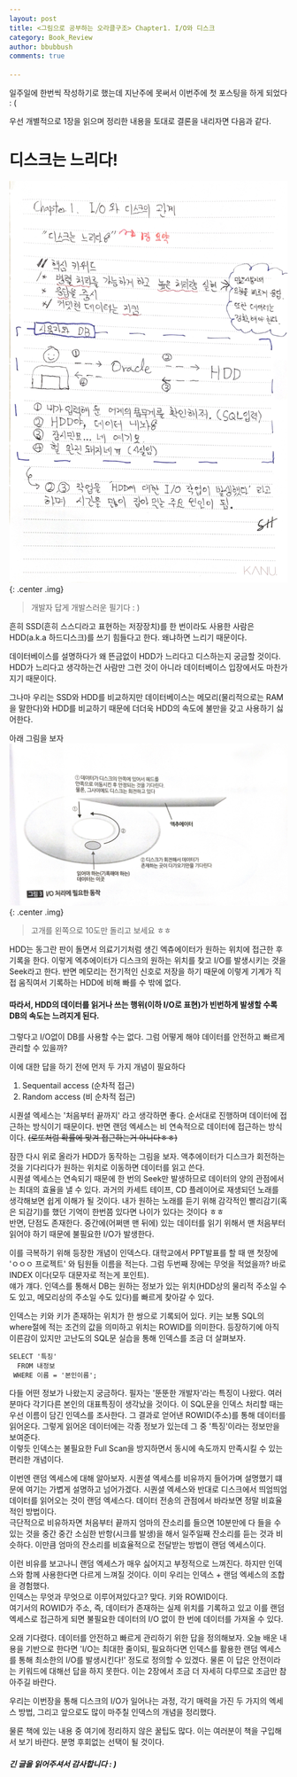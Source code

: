 ```yaml
---
layout: post
title: <그림으로 공부하는 오라클구조> Chapter1. I/O와 디스크
category: Book_Review
author: bbubbush
comments: true

---
```


일주일에 한번씩 작성하기로 했는데 지난주에 못써서 이번주에 첫 포스팅을 하게 되었다 : (   

우선 개별적으로 1장을 읽으며 정리한 내용을 토대로 결론을 내리자면 다음과 같다.  

# 디스크는 느리다!

![필기내용](/assets/img/book_review/01_oracle_architecture/2019-02-22_oracle_01.jpg){: .center .img}
> 개발자 답게 개발스러운 필기다 : )

흔히 SSD(흔히 스스디라고 표현하는 저장장치)를 한 번이라도 사용한 사람은 HDD(a.k.a 하드디스크)를 쓰기 힘들다고 한다. 왜냐하면 느리기 때문이다. 

데이터베이스를 설명하다가 왜 뜬금없이 HDD가 느리다고 디스하는지 궁금할 것이다. HDD가 느리다고 생각하는건 사람만 그런 것이 아니라 데이터베이스 입장에서도 마찬가지기 때문이다.  

그나마 우리는 SSD와 HDD를 비교하지만 데이터베이스는 메모리(물리적으로는 RAM을 말한다)와 HDD를 비교하기 때문에 더더욱 HDD의 속도에 불만을 갖고 사용하기 싫어한다.  

아래 그림을 보자
![HDD의 동작원리](/assets/img/book_review/01_oracle_architecture/2019-02-22_oracle_02.png){: .center .img}
> 고개를 왼쪽으로 10도만 돌리고 보세요 ㅎㅎ  

HDD는 동그란 판이 돌면서 의료기기처럼 생긴 엑츄에이터가 원하는 위치에 접근한 후 기록을 한다. 이렇게 엑추에이터가 디스크의 원하는 위치를 찾고 I/O를 발생시키는 것을 Seek라고 한다. 반면 메모리는 전기적인 신호로 저장을 하기 때문에 이렇게 기계가 직접 움직여서 기록하는 HDD에 비해 빠를 수 밖에 없다.  

#### 따라서, HDD의 데이터를 읽거나 쓰는 행위(이하 I/O로 표현)가 빈번하게 발생할 수록 DB의 속도는 느려지게 된다.

그렇다고 I/O없이 DB를 사용할 수는 없다. 그럼 어떻게 해야 데이터를 안전하고 빠르게 관리할 수 있을까?

이에 대한 답을 하기 전에 먼저 두 가지 개념이 필요하다
1. Sequentail access (순차적 접근)
2. Random access (비 순차적 접근)

시퀀셜 엑세스는 '처음부터 끝까지' 라고 생각하면 좋다. 순서대로 진행하며 데이터에 접근하는 방식이기 때문이다. 반면 랜덤 엑세스는 비 연속적으로 데이터에 접근하는 방식이다. ~~(로또처럼 확률에 맞겨 접근하는거 아니다ㅎㅎ)~~  


잠깐 다시 위로 올라가 HDD가 동작하는 그림을 보자. 액추에이터가 디스크가 회전하는 것을 기다리다가 원하는 위치로 이동하면 데이터를 읽고 쓴다.   
시퀀셜 엑세스는 연속되기 때문에 한 번의 Seek만 발생하므로 데이터의 양의 관점에서는 최대의 효율을 낼 수 있다. 과거의 카세트 테이프, CD 플레이어로 재생되던 노래를 생각해보면 쉽게 이해가 될 것이다. 내가 원하는 노래를 듣기 위해 감각적인 빨리감기(혹은 되감기)를 했던 기억이 한번쯤 있다면 나이가 있다는 것이다 ㅎㅎ  
반면, 단점도 존재한다. 중간에(어쩌맨 맨 뒤에) 있는 데이터를 읽기 위해서 맨 처음부터 읽어야 하기 때문에 불필요한 I/O가 발생한다.  

이를 극복하기 위해 등장한 개념이 인덱스다. 대학교에서 PPT발표를 할 때 맨 첫장에 'ㅇㅇㅇ 프로젝트' 와 팀원들 이름을 적는다. 그럼 두번째 장에는 무엇을 적었을까? 바로 INDEX 이다(모두 대문자로 적는게 포인트).  
얘가 걔다. 인덱스를 통해서 DB는 원하는 정보가 있는 위치(HDD상의 물리적 주소일 수도 있고, 메모리상의 주소일 수도 있다)를 빠르게 찾아갈 수 있다. 

인덱스는 키와 키가 존재하는 위치가 한 쌍으로 기록되어 있다. 키는 보통 SQL의 where절에 적는 조건의 값을 의미하고 위치는 ROWID를 의미한다. 등장하기에 아직 이른감이 있지만 고난도의 SQL문 실습을 통해 인덱스를 조금 더 살펴보자.

```{.sql}
SELECT '특징'
  FROM 내정보
 WHERE 이름 = '본인이름';
```

다들 어떤 정보가 나왔는지 궁금하다. 필자는 '뚠뚠한 개발자'라는 특징이 나왔다. 여러분마다 각기다른 본인의 대표특징이 생각났을 것이다. 이 SQL문을 인덱스 처리할 때는 우선 이름이 담긴 인덱스를 조사한다. 그 결과로 얻어낸 ROWID(주소)를 통해 데이터를 읽어온다. 그렇게 읽어온 데이터에는 각종 정보가 있는데 그 중 '특징'이라는 정보만을 보여준다.  
이렇듯 인덱스는 불필요한 Full Scan을 방지하면서 동시에 속도까지 만족시킬 수 있는 편리한 개념이다.

이번엔 랜덤 엑세스에 대해 알아보자. 시퀀셜 엑세스를 비유까지 들어가며 설명했기 떄문에 여기는 가볍게 설명하고 넘어가겠다. 시퀀셜 엑세스와 반대로 디스크에서 띄엄띄엄 데이터를 읽어오는 것이 랜덤 엑세스다. 
데이터 전송의 관점에서 바라보면 정말 비효율적인 방법이다.  
극단적으로 비유하자면 처음부터 끝까지 엄마의 잔소리를 들으면 10분만에 다 들을 수 있는 것을 중간 중간 소심한 반항(시크를 발생)을 해서 일주일째 잔소리를 듣는 것과 비슷하다. 이만큼 엄마의 잔소리를 비효율적으로 전달받는 방법이 랜덤 엑세스이다.  

이런 비유를 보고나니 랜덤 엑세스가 매우 싫어지고 부정적으로 느껴진다. 하지만 인덱스와 함께 사용한다면 다르게 느껴질 것이다. 이미 우리는 인덱스 + 랜덤 엑세스의 조합을 경험했다.  
인덱스는 무엇과 무엇으로 이루어져있다고? 맞다. 키와 ROWID이다.  
여기서의 ROWID가 주소, 즉, 데이터가 존재하는 실제 위치를 기록하고 있고 이를 랜덤 엑세스로 접근하게 되면 불필요한 데이터의 I/O 없이 한 번에 데이터를 가져올 수 있다.

오래 기다렸다. 데이터를 안전하고 빠르게 관리하기 위한 답을 정의해보자. 오늘 배운 내용을 기반으로 한다면 'I/O는 최대한 줄이되, 필요하다면 인덱스를 활용한 랜덤 엑세스를 통해 최소한의 I/O를 발생시킨다!' 정도로 정의할 수 있겠다. 물론 이 답은 안전이라는 키워드에 대해선 답을 하지 못한다. 이는 2장에서 조금 더 자세히 다루므로 조금만 참아주길 바란다.  

우리는 이번장을 통해 디스크의 I/O가 일어나는 과정, 각기 매력을 가진 두 가지의 엑세스 방법, 그리고 앞으로도 많이 마주칠 인덱스의 개념을 정리했다.  

물론 책에 있는 내용 중 여기에 정리하지 않은 꿀팁도 많다. 이는 여러분이 책을 구입해서 보기 바란다. 분명 후회없는 선택이 될 것이다.   

##### 긴 글을 읽어주셔서 감사합니다 : )